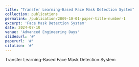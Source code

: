 ```yaml
---
title: "Transfer Learning-Based Face Mask Detection System"
collection: publications
permalink: /publication/2009-10-01-paper-title-number-1
excerpt: 'Face Mask Detection System'
date: 2024-07-10    
venue: 'Advanced Engineering Days'
slidesurl: '#'
paperurl: '#'
citation: '#'
---
```


Transfer Learning-Based Face Mask Detection System